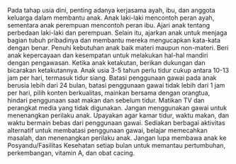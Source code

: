 Pada tahap usia dini, penting adanya kerjasama ayah, ibu, dan anggota keluarga dalam membantu anak. Anak laki-laki mencontoh peran ayah, sementara anak perempuan mencontoh peran ibu. Ajari anak tentang perbedaan laki-laki dan perempuan. Selain itu, ajarkan anak untuk menjaga bagian tubuh pribadinya dan membantu mereka mengucapkan kata-kata dengan benar. Penuhi kebutuhan anak baik materi maupun non-materi. Beri anak kepercayaan dan kesempatan untuk melakukan hal-hal mandiri dengan pengawasan. Ketika anak ketakutan, berikan dukungan dan bicarakan ketakutannya. Anak usia 3-5 tahun perlu tidur cukup antara 10-13 jam per hari, termasuk tidur siang. Batasi penggunaan gawai pada anak berusia lebih dari 24 bulan, batasi penggunaan gawai tidak lebih dari 1 jam per hari,  pilih konten berkualitas, mainkan bersama dengan orangtua, hindari penggunaan saat makan dan sebelum tidur. Matikan TV dan perangkat media yang tidak digunakan. Jangan menggunakan gawai untuk menenangkan perilaku anak. Upayakan agar kamar tidur, waktu makan, dan waktu bermain bebas dari penggunaan gawai. Sediakan berbagai aktivitas alternatif untuk membatasi penggunaan gawai, belajar memecahkan masalah, dan menenangkan perilaku anak. Jangan lupa membawa anak ke Posyandu/Fasilitas Kesehatan setiap bulan untuk memantau pertumbuhan, perkembangan, vitamin A, dan obat cacing.